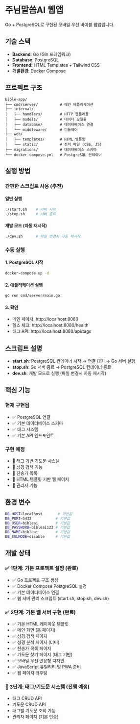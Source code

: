 # 주님말씀AI 웹앱

Go + PostgreSQL로 구현된 모바일 우선 바이블 웹앱입니다.

## 기술 스택

- **Backend**: Go (Gin 프레임워크)
- **Database**: PostgreSQL
- **Frontend**: HTML Templates + Tailwind CSS
- **개발환경**: Docker Compose

## 프로젝트 구조

```
bible-app/
├── cmd/server/          # 메인 애플리케이션
├── internal/
│   ├── handlers/        # HTTP 핸들러들
│   ├── models/          # 데이터 모델들
│   ├── database/        # 데이터베이스 연결
│   └── middleware/      # 미들웨어
├── web/
│   ├── templates/       # HTML 템플릿
│   └── static/          # 정적 파일 (CSS, JS)
├── migrations/          # 데이터베이스 스키마
└── docker-compose.yml   # PostgreSQL 컨테이너
```

## 실행 방법

### 간편한 스크립트 사용 (추천)

#### 일반 실행
```bash
./start.sh    # 서버 시작
./stop.sh     # 서버 종료
```

#### 개발 모드 (자동 재시작)
```bash
./dev.sh      # 파일 변경시 자동 재시작
```

### 수동 실행

#### 1. PostgreSQL 시작
```bash
docker-compose up -d
```

#### 2. 애플리케이션 실행
```bash
go run cmd/server/main.go
```

#### 3. 확인
- 메인 페이지: http://localhost:8080
- 헬스 체크: http://localhost:8080/health
- 태그 API: http://localhost:8080/api/tags

## 스크립트 설명

- **start.sh**: PostgreSQL 컨테이너 시작 → 연결 대기 → Go 서버 실행
- **stop.sh**: Go 서버 종료 → PostgreSQL 컨테이너 종료
- **dev.sh**: 개발 모드로 실행 (파일 변경시 자동 재시작)

## 핵심 기능

### 현재 구현됨
- ✅ PostgreSQL 연결
- ✅ 기본 데이터베이스 스키마
- ✅ 태그 시스템
- ✅ 기본 API 엔드포인트

### 구현 예정
- 🔄 태그 기반 기도문 시스템
- 🔄 성경 검색 기능
- 🔄 찬송가 목록
- 🔄 HTML 템플릿 기반 웹 페이지
- 🔄 관리자 기능

## 환경 변수

```bash
DB_HOST=localhost       # 기본값
DB_PORT=5432           # 기본값
DB_USER=bibleai        # 기본값
DB_PASSWORD=bibleai123 # 기본값
DB_NAME=bibleai        # 기본값
DB_SSLMODE=disable     # 기본값
```

## 개발 상태

### ✅ 1단계: 기본 프로젝트 설정 (완료)
- ✅ Go 프로젝트 구조 생성
- ✅ Docker Compose PostgreSQL 설정  
- ✅ 기본 데이터베이스 연결
- ✅ 웹 서버 관리 스크립트 (start.sh, stop.sh, dev.sh)

### ✅ 2단계: 기본 웹 서버 구현 (완료)
- ✅ 기본 HTML 레이아웃 템플릿
- ✅ 메인 화면 (홈 페이지)
- ✅ 성경 검색 페이지
- ✅ 성경 분석 페이지 (더미)
- ✅ 찬송가 목록 페이지
- ✅ 기도문 찾기 페이지 (태그 기반)
- ✅ 모바일 우선 반응형 디자인
- ✅ JavaScript 유틸리티 및 PWA 준비
- ✅ 웹 페이지 라우팅

### 🔄 3단계: 태그/기도문 시스템 (진행 예정)
- 태그 CRUD API
- 기도문 CRUD API  
- 태그별 기도문 조회 기능
- 관리자 페이지 (기본 인증)